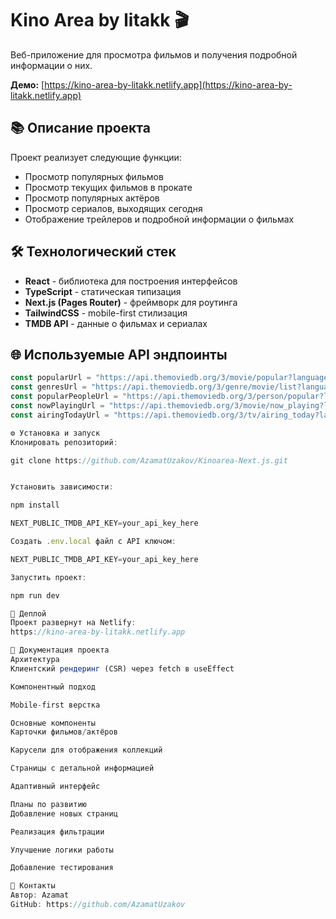 # Kino Area by litakk 🎬

Веб-приложение для просмотра фильмов и получения подробной информации о них.

**Демо:** [https://kino-area-by-litakk.netlify.app](https://kino-area-by-litakk.netlify.app)

## 📚 Описание проекта

Проект реализует следующие функции:
- Просмотр популярных фильмов
- Просмотр текущих фильмов в прокате
- Просмотр популярных актёров
- Просмотр сериалов, выходящих сегодня
- Отображение трейлеров и подробной информации о фильмах

## 🛠 Технологический стек
- **React** - библиотека для построения интерфейсов
- **TypeScript** - статическая типизация
- **Next.js (Pages Router)** - фреймворк для роутинга
- **TailwindCSS** - mobile-first стилизация
- **TMDB API** - данные о фильмах и сериалах

## 🌐 Используемые API эндпоинты
```javascript
const popularUrl = "https://api.themoviedb.org/3/movie/popular?language=en-US&page=1";
const genresUrl = "https://api.themoviedb.org/3/genre/movie/list?language=en";
const popularPeopleUrl = "https://api.themoviedb.org/3/person/popular?language=en-US&page=1";
const nowPlayingUrl = "https://api.themoviedb.org/3/movie/now_playing?language=en-US&page=1";
const airingTodayUrl = "https://api.themoviedb.org/3/tv/airing_today?language=en-US&page=1";

⚙️ Установка и запуск
Клонировать репозиторий:

git clone https://github.com/AzamatUzakov/Kinoarea-Next.js.git


Установить зависимости:

npm install

NEXT_PUBLIC_TMDB_API_KEY=your_api_key_here

Создать .env.local файл с API ключом:

NEXT_PUBLIC_TMDB_API_KEY=your_api_key_here

Запустить проект:

npm run dev

🚀 Деплой
Проект развернут на Netlify:
https://kino-area-by-litakk.netlify.app

📄 Документация проекта
Архитектура
Клиентский рендеринг (CSR) через fetch в useEffect

Компонентный подход

Mobile-first верстка

Основные компоненты
Карточки фильмов/актёров

Карусели для отображения коллекций

Страницы с детальной информацией

Адаптивный интерфейс

Планы по развитию
Добавление новых страниц

Реализация фильтрации

Улучшение логики работы

Добавление тестирования

🤝 Контакты
Автор: Azamat   
GitHub: https://github.com/AzamatUzakov
